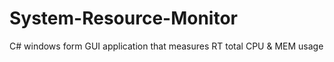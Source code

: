 # System-Resource-Monitor
C# windows form GUI application that measures RT total CPU &amp; MEM usage
